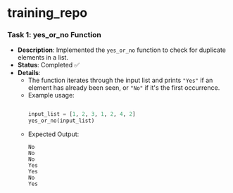 # training_repo
### Task 1: yes_or_no Function
- **Description**: Implemented the `yes_or_no` function to check for duplicate elements in a list.
- **Status**: Completed ✅
- **Details**:
  - The function iterates through the input list and prints `"Yes"` if an element has already been seen, or `"No"` if it's the first occurrence.
  - Example usage:
    ```python

    input_list = [1, 2, 3, 1, 2, 4, 2]
    yes_or_no(input_list)
    ```
  - Expected Output:
    ```
    No
    No
    No
    Yes
    Yes
    No
    Yes
    ```

